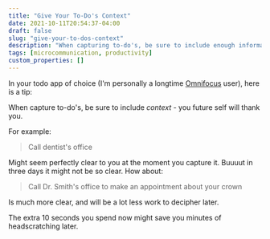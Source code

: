 ```yaml
---
title: "Give Your To-Do's Context"
date: 2021-10-11T20:54:37-04:00
draft: false
slug: "give-your-to-dos-context"
description: "When capturing to-do's, be sure to include enough information that your future self isn't confused."
tags: [microcommunication, productivity]
custom_properties: []
---
```


In your todo app of choice (I'm personally a longtime [Omnifocus](https://www.omnigroup.com/omnifocus/) user), here is a tip:

When capture to-do's, be sure to include _context_ - you future self will thank you.

For example:

> Call dentist's office

Might seem perfectly clear to you at the moment you capture it. Buuuut in three days it might not be so clear. How about:

> Call Dr. Smith's office to make an appointment about your crown

Is much more clear, and will be a lot less work to decipher later.

The extra 10 seconds you spend now might save you minutes of headscratching later.
